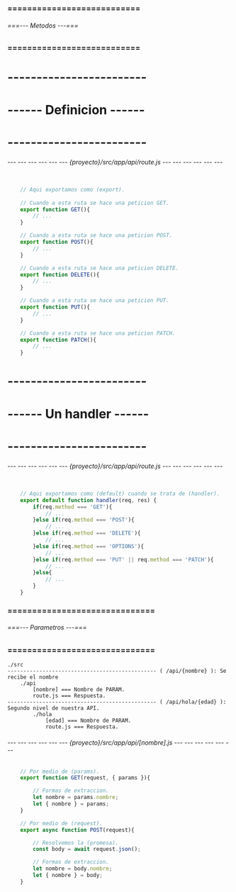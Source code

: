### =========================== ###
###### ===--- Metodos ---=== ######
### =========================== ###

# ------------------------ #
# ------ Definicion ------ #
# ------------------------ #

###### --- --- --- --- --- --- {proyecto}/src/app/api/route.js --- --- --- --- --- --- ######

<!-- Aqui definimos nuestras respuestas de cuerdo a la ruta. -->

```js

	// Aqui exportamos como (export).
	
	// Cuando a esta ruta se hace una peticion GET.
	export function GET(){
		// ...
	}

	// Cuando a esta ruta se hace una peticion POST.
	export function POST(){
		// ...
	}

	// Cuando a esta ruta se hace una peticion DELETE.
	export function DELETE(){
		// ...
	}

	// Cuando a esta ruta se hace una peticion PUT.
	export function PUT(){
		// ...
	}

	// Cuando a esta ruta se hace una peticion PATCH.
	export function PATCH(){
		// ...
	}
```

# ------------------------ #
# ------ Un handler ------ #
# ------------------------ #

###### --- --- --- --- --- --- {proyecto}/src/app/api/route.js --- --- --- --- --- --- ######

<!-- Si quieres escuchar peticiones diferentes. -->

```js

	// Aqui exportamos como (default) cuando se trata de (handler).
	export default function handler(req, res) {
		if(req.method === 'GET'){
			// ...
		}else if(req.method === 'POST'){
			// ...
		}else if(req.method === 'DELETE'){
			// ...
		}else if(req.method === 'OPTIONS'){
			// ...
		}else if(req.method === 'PUT' || req.method === 'PATCH'){
			// ...
		}else{
			// ...
		}
	}

```

### ============================== ###
###### ===--- Parametros ---=== ######
### ============================== ###

<!-- Similar a las (paginas), el sistema de enrutamiento se declara mediante (archivos). -->

<!-- Para definir parametros en las rutas. -->

	./src
	----------------------------------------------- ( /api/{nombre} ): Se recibe el nombre
		./api
			[nombre] === Nombre de PARAM.
			route.js === Respuesta.
	----------------------------------------------- ( /api/hola/{edad} ): Segundo nivel de nuestra API.
			./hola
				[edad] === Nombre de PARAM.
				route.js === Respuesta.

<!-- En este ejemplo las rutas declaradas son:  -->
<!-- 
	--- /api
	--- /api/[nombre]
	--- /api/hola
	--- /api/hola/[edad]
-->

###### --- --- --- --- --- --- {proyecto}/src/app/api/[nombre].js --- --- --- --- --- --- ######

```js
	// Por medio de (params).
	export function GET(request, { params }){

		// Formas de extraccion.
		let nombre = params.nombre;
		let { nombre } = params;
	}
```

<!-- Utilizando POST. -->

```js
	// Por medio de (request).
	export async function POST(request){

		// Resolvemos la (promesa).
		const body = await request.json();

		// Formas de extraccion.
		let nombre = body.nombre;
		let { nombre } = body;
	}
```